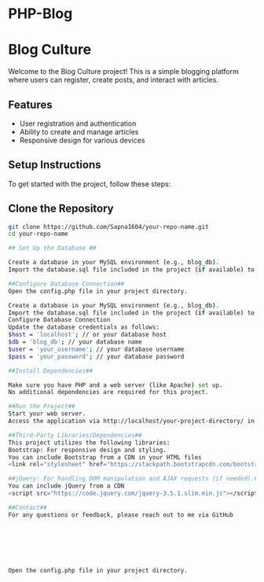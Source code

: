 # PHP-Blog
 # Blog Culture

Welcome to the Blog Culture project! This is a simple blogging platform where users can register, create posts, and interact with articles. 

## Features

- User registration and authentication
- Ability to create and manage articles
- Responsive design for various devices

## Setup Instructions

To get started with the project, follow these steps:

## Clone the Repository
   ```bash
   git clone https://github.com/Sapna1604/your-repo-name.git
   cd your-repo-name

 ## Set Up the Database ##

Create a database in your MySQL environment (e.g., blog_db).
Import the database.sql file included in the project (if available) to create necessary tables.

##Configure Database Connection##
Open the config.php file in your project directory.

Create a database in your MySQL environment (e.g., blog_db).
Import the database.sql file included in the project (if available) to create necessary tables.
Configure Database Connection
Update the database credentials as follows:
$host = 'localhost'; // or your database host
$db = 'blog_db'; // your database name
$user = 'your_username'; // your database username
$pass = 'your_password'; // your database password

##Install Dependencies##

Make sure you have PHP and a web server (like Apache) set up.
No additional dependencies are required for this project.

##Run the Project##
Start your web server.
Access the application via http://localhost/your-project-directory/ in your web browser.

##Third-Party Libraries/Dependencies##
This project utilizes the following libraries:
Bootstrap: For responsive design and styling.
You can include Bootstrap from a CDN in your HTML files
<link rel="stylesheet" href="https://stackpath.bootstrapcdn.com/bootstrap/4.5.2/css/bootstrap.min.css">

##jQuery: For handling DOM manipulation and AJAX requests (if needed).##
You can include jQuery from a CDN
<script src="https://code.jquery.com/jquery-3.5.1.slim.min.js"></script>

##Contact##
For any questions or feedback, please reach out to me via GitHub







Open the config.php file in your project directory.
